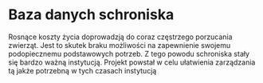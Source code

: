 # Baza danych schroniska
Rosnące koszty życia doprowadzją do coraz częstrzego porzucania zwierząt. Jest to skutek braku możliwości na zapewnienie swojemu podopiecznemu podstawowych potrzeb. Z
tego powodu schroniska stały się bardzo ważną instytucją. Projekt powstał w celu ułatwienia zarządzania tą jakże potrzebną w tych czasach 
instytucją


